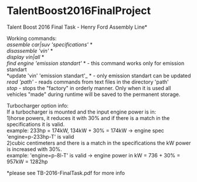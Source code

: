 # TalentBoost2016FinalProject
Talent Boost 2016 Final Task - Henry Ford Assembly Line*<br>

Working commands:<br>
_assemble car|suv 'specifications'_  *<br>
_disassemble 'vin'_  *<br>
_display vin|all_  *<br>
_find engine 'emission standart'_  *  - this command works only for emission standart<br>
*update 'vin' 'emission standart'_  * - only emission standart can be updated<br>
_read 'path'_                        - reads commands from text files in the directory 'path'<br>
_stop_                              - stops the "factory" in orderly manner. Only when it is used all vehicles "made" during runtime will be saved to the permanent storage. <br>

Turbocharger option info:<br>
If a turbocharger is mounted and the input engine power is in:<br>
 1)horse powers, it reduces it with 30% and if there is a match in the
  specifications it is valid.<br>
  example: 233hp = 174kW, 134kW + 30% = 174kW -> engine spec 'engine=p-233hp-T' is
  valid<br>
 2)cubic centimeters and there is a match in the specifications the kW power
  is increased with 30%.<br>
  example: 'engine=p-8l-T' is valid -> engine power in kW = 736 + 30% = 957kW = 1282hp<br>
  
*please see TB-2016-FinalTask.pdf for more info
